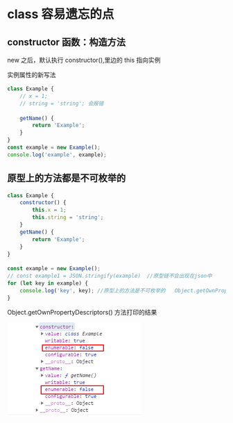 # class 容易遗忘的点

## constructor 函数：构造方法

new 之后，默认执行 constructor(),里边的 this 指向实例

实例属性的新写法

```js
class Example {
    // x = 1;
    // string = 'string'; 会报错

    getName() {
        return 'Example';
    }
}
const example = new Example();
console.log('example', example);
```

## 原型上的方法都是不可枚举的

```js
class Example {
    constructor() {
        this.x = 1;
        this.string = 'string';
    }
    getName() {
        return 'Example';
    }
}

const example = new Example();
// const example1 = JSON.stringify(example)  //原型链不会出现在json中
for (let key in example) {
    console.log('key', key); //原型上的方法是不可枚举的   Object.getOwnPropertyDescriptors(obj)查看是否可枚举
}
```

Object.getOwnPropertyDescriptors() 方法打印的结果

![](img/enumer-false.png)
